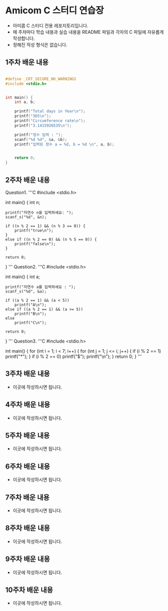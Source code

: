 # Amicom C 스터디 연습장

- 아미콤 C 스터디 전용 레포지토리입니다.
- 매 주차마다 학습 내용과 실습 내용을 README 파일과 각자의 C 파일에 자유롭게 작성합니다.
- 정해진 작성 형식은 없습니다.

## 1주차 배운 내용
```C

#define _CRT_SECURE_NO_WARNINGS
#include <stdio.h>


int main() {
	int a, b;

	printf("Total days in Year\n");
	printf("365\n");
	printf("Circumference rate\n");
	printf("3.1415926535\n");

	printf("정수 입력 : ");
	scanf("%d %d", &a, &b);
	printf("입력된 정수 a = %d, b = %d \n", a, b);


	return 0;
}

```

## 2주차 배운 내용
Question1.
'''C
#include <stdio.h>

int main() {
	int n;
	
	printf("자연수 n을 입력하세요: ");
	scanf_s("%d", &n);

	if ((n % 2 == 1) && (n % 3 == 0)) {
		printf("true\n");
	}
	else if ((n % 2 == 0) && (n % 5 == 0)) {
		printf("false\n");
	}

	return 0;
}
'''
Question2.
'''C
#include <stdio.h>

int main() {
	int a;

	printf("자연수 a를 입력하세요 : ");
	scanf_s("%d", &a);

	if ((a % 2 == 1) && (a < 5))
		printf("A\n");
	else if ((a % 2 == 1) && (a >= 5))
		printf("B\n");
	else
		printf("C\n");

	return 0;
}
'''
Question3.
'''C
#include <stdio.h>

int main() {
	for (int i = 1; i < 7; i++) {
		for (int j = 1; j <= i; j++) {
			if (i % 2 == 1)
				printf("*");
		}
		if (i % 2 == 0)
			printf("$");
		printf("\n");
	}
	return 0;
}
'''

## 3주차 배운 내용
- 이곳에 작성하시면 됩니다.

## 4주차 배운 내용
- 이곳에 작성하시면 됩니다.

## 5주차 배운 내용
- 이곳에 작성하시면 됩니다.

## 6주차 배운 내용
- 이곳에 작성하시면 됩니다.

## 7주차 배운 내용
- 이곳에 작성하시면 됩니다.

## 8주차 배운 내용
- 이곳에 작성하시면 됩니다.

## 9주차 배운 내용
- 이곳에 작성하시면 됩니다.

## 10주차 배운 내용
- 이곳에 작성하시면 됩니다.
